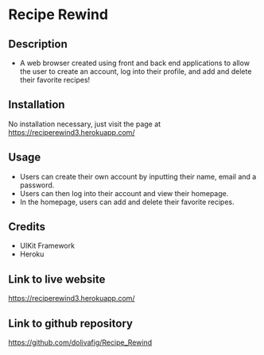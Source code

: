 # Recipe Rewind

## Description

- A web browser created using front and back end applications to allow the user to create an account, log into their profile, and add and delete their favorite recipes! 


## Installation

No installation necessary, just visit the page at https://reciperewind3.herokuapp.com/


## Usage

- Users can create their own account by inputting their name, email and a password.
- Users can then log into their account and view their homepage.
- In the homepage, users can add and delete their favorite recipes. 

## Credits

- UIKit Framework 
- Heroku



## Link to live website

https://reciperewind3.herokuapp.com/

## Link to github repository

https://github.com/dolivafig/Recipe_Rewind